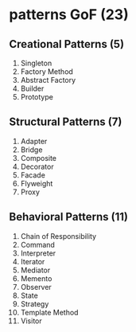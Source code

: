 # patterns GoF (23)

## Creational Patterns (5)

1. Singleton
2. Factory Method
3. Abstract Factory
4. Builder
5. Prototype

## Structural Patterns (7)

1. Adapter
2. Bridge
3. Composite
4. Decorator
5. Facade
6. Flyweight
7. Proxy

## Behavioral Patterns (11)

1. Chain of Responsibility
2. Command
3. Interpreter
4. Iterator
5. Mediator
6. Memento
7. Observer
8. State
9. Strategy
10. Template Method
11. Visitor
